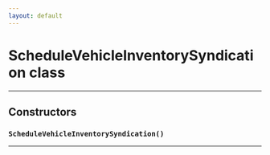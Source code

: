```yaml
---
layout: default
---
```

# ScheduleVehicleInventorySyndication class
---
## Constructors
### `ScheduleVehicleInventorySyndication()`
---
